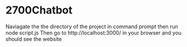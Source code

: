 # 2700Chatbot
Naviagate the the directory of the project in command prompt then run node script.js
Then go to http://localhost:3000/ in your browser and you should see the website
